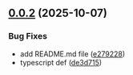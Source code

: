 ## [0.0.2](https://github.com/wowjob/wowjob-ui/compare/v0.0.1...v0.0.2) (2025-10-07)


### Bug Fixes

* add README.md file ([e279228](https://github.com/wowjob/wowjob-ui/commit/e27922867aa52cb34f087bcb43d17f42a413a170))
* typescript def ([de3d715](https://github.com/wowjob/wowjob-ui/commit/de3d715c0aa9c1d4bd51b0236875272c6fb17a11))
